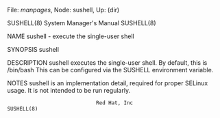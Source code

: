 File: *manpages*,  Node: sushell,  Up: (dir)

SUSHELL(8)                  System Manager's Manual                 SUSHELL(8)



NAME
       sushell - execute the single-user shell

SYNOPSIS
       sushell

DESCRIPTION
       sushell  executes  the single-user shell. By default, this is /bin/bash
       This can be configured via the SUSHELL environment variable.

NOTES
       sushell is an implementation detail, required for proper SELinux usage.
       It is not intended to be run regularly.



                                 Red Hat, Inc                       SUSHELL(8)
